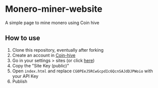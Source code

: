 # Monero-miner-website
A simple page to mine monero using Coin hive

## How to use
1. Clone this repository, eventually after forking
2. Create an account in [Coin-hive](https://coin-hive.com)
3. Go in your settings > sites (or click [here](https://coin-hive.com/settings/sites))
4. Copy the "Site Key (public)"
5. Open `index.html` and replace `CG0PEeJ5RCwGcpdIc6QcnSAJdDJPWoio` with your API Key
6. Publish
